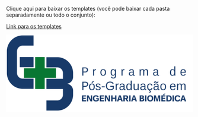 Clique aqui para baixar os templates (você pode baixar cada pasta separadamente ou todo o conjunto):

[Link para os templates](github.com/ppgeb/ppgeb_templates)


![Screenshot](versao_em_portugues_latex/figuras/ppgeb.png)
